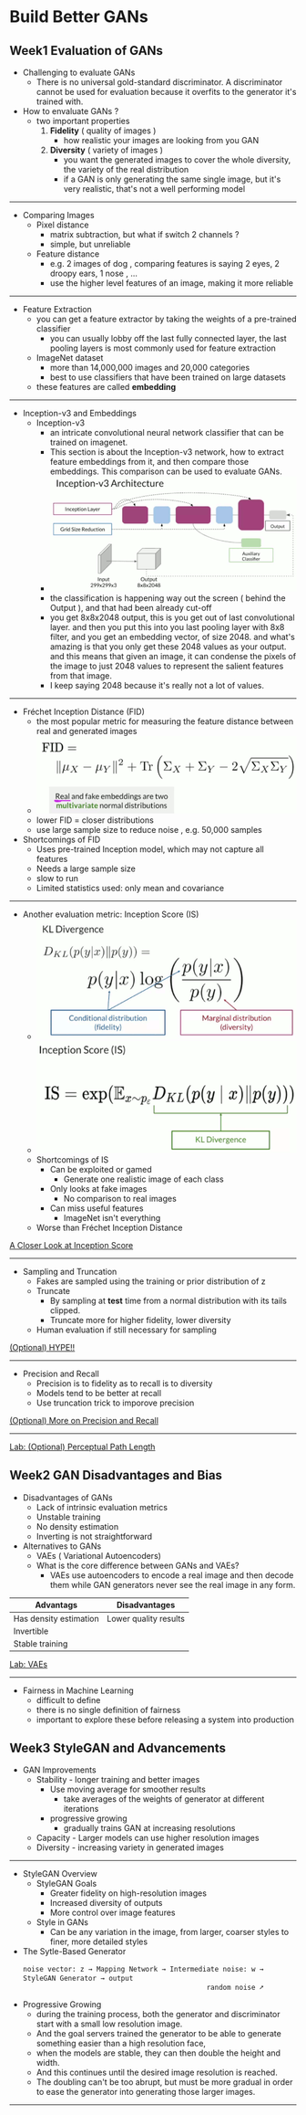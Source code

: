 
# Build Better GANs

## Week1  Evaluation of GANs

- Challenging to evaluate GANs
    - There is no universal gold-standard discriminator. A discriminator cannot be used for evaluation because it overfits to the generator it's trained with. 
- How to envaluate GANs ?
    - two important properties
        1. **Fidelity**  ( quality of images )
            - how realistic your images are looking from you GAN
        2. **Diversity** ( variety of images )
            - you want the generated images to cover the whole diversity, the variety of the real distribution
            - if a GAN is only generating the same single image, but it's very realistic, that's not a well performing model

---

- Comparing Images
    - Pixel distance
        - matrix subtraction,  but what if switch 2 channels ?
        - simple, but unreliable
    - Feature distance
        - e.g. 2 images of dog , comparing features is saying 2 eyes, 2 droopy ears, 1 nose , ...
        - use the higher level features of an image, making it more reliable

---

- Feature Extraction
    - you can get a feature extractor by taking the weights of a pre-trained classifier
        - you can usually lobby off  the last fully connected layer, the last pooling layers is most commonly used for feature extraction
    - ImageNet dataset
        - more than 14,000,000 images and 20,000 categories
        - best to use classifiers that have been trained on large datasets
    - these features are called **embedding**

---

- Inception-v3 and Embeddings
    - Inception-v3
        - an intricate convolutional neural network classifier that can be trained on imagenet. 
        - This section is about the Inception-v3 network, how to extract feature embeddings from it, and then compare those embeddings. This comparison can be used to evaluate GANs. 
        - ![](imgs/inception-v3-archi.png)
        - the classification is happening way out the screen ( behind the Output ), and that had been already cut-off
        - you get 8x8x2048 output, this is you get out of last convolutional layer. and then you put this into you last pooling layer with 8x8 filter, and you get an embedding vector, of size 2048. and what's amazing is that you only get these 2048 values as your output. and this means that given an image, it can condense the pixels of the image to just 2048 values to represent the salient features from that image.
        - I keep saying 2048 because it's really not a lot of values.


---

- Fréchet Inception Distance (FID)
    - the most popular metric for measuring the feature distance between real and generated images
    - ![](imgs/fid.png)
    - lower FID = closer distributions
    - use large sample size to reduce noise , e.g. 50,000 samples
- Shortcomings of FID
    - Uses pre-trained Inception model, which may not capture all features
    - Needs a large sample size
    - slow to run
    - Limited statistics used: only mean and covariance

---

- Another evaluation metric: Inception Score (IS)
    - ![](imgs/kl_divergence.png)
    - ![](imgs/inceptionscore.png)
    - Shortcomings of IS
        - Can be exploited or gamed
            - Generate one realistic image of each class
        - Only looks at fake images
            - No comparison to real images
        - Can miss useful features
            - ImageNet isn't everything
    - Worse than Fréchet Inception Distance

[A Closer Look at Inception Score](pdfs/1801.01973.pdf)

---

- Sampling and Truncation
    - Fakes are sampled using the training or prior distribution of z
    - Truncate
        - By sampling at **test** time from a normal distribution with its tails clipped.
        - Truncate more for higher fidelity, lower diversity
    - Human evaluation if still necessary for sampling

[(Optional) HYPE!!](pdfs/1904.01121.pdf)


---

- Precision and Recall
    - Precision is to fidelity as to recall is to diversity
    - Models tend to be better at recall
    - Use truncation trick to imporove precision

[(Optional) More on Precision and Recall](pdfs/1904.06991.pdf)


---

[Lab: (Optional) Perceptual Path Length](https://www.coursera.org/learn/build-better-generative-adversarial-networks-gans/ungradedLab/BQjUq/optional-perceptual-path-length/lab)



## Week2 GAN Disadvantages and Bias

- Disadvantages of GANs
    - Lack of intrinsic evaluation metrics
    - Unstable training
    - No density estimation
    - Inverting is not straightforward
- Alternatives to GANs
    - VAEs ( Variational Autoencoders)
    - What is the core difference between GANs and VAEs?
        - VAEs use autoencoders to encode a real image and then decode them while GAN generators never see the real image in any form.

Advantags | Disadvantages
--- | ---
Has density estimation | Lower quality results
Invertible | 
Stable training | 


[Lab: VAEs](https://www.coursera.org/learn/build-better-generative-adversarial-networks-gans/ungradedLab/bKSQx/alternatives-variational-autoencoders-vaes/lab)

---

- Fairness in Machine Learning
    - difficult to define
    - there is no single definition of fairness
    - important to explore these before releasing a system into production



## Week3 StyleGAN and Advancements

- GAN Improvements
    - Stability - longer training and better images
        - Use moving average for smoother results
            - take averages of the weights of generator at different iterations
        - progressive growing
            - gradually trains GAN at increasing resolutions
    - Capacity - Larger models can use higher resolution images
    - Diversity - increasing variety in generated images

---

- StyleGAN Overview
    - StyleGAN Goals
        - Greater fidelity on high-resolution images
        - Increased diversity of outputs
        - More control over image features
    - Style in GANs
        - Can be any variation in the image, from larger, coarser styles to finer, more detailed styles
- The Sytle-Based Generator
    ```
    noise vector: z → Mapping Network → Intermediate noise: w → StyleGAN Generator → output
                                                 random noise ➚
    ```
- Progressive Growing
    - during the training process, both the generator and discriminator start with a small low resolution image. 
    - And the goal servers trained the generator to be able to generate something easier than a high resolution face, 
    - when the models are stable, they can then double the height and width. 
    - And this continues until the desired image resolution is reached. 
    - The doubling can't be too abrupt, but must be more gradual in order to ease the generator into generating those larger images. 

---








